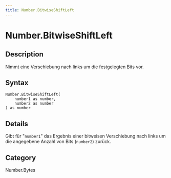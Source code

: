 ```yaml
---
title: Number.BitwiseShiftLeft
---
```


# Number.BitwiseShiftLeft


## Description

Nimmt eine Verschiebung nach links um die festgelegten Bits vor.


## Syntax

```powerquery
Number.BitwiseShiftLeft(
    number1 as number,
    number2 as number
) as number
```


## Details

Gibt für "<code>number1</code>" das Ergebnis einer bitweisen Verschiebung nach links um die angegebene Anzahl von Bits (<code>number2</code>) zurück.



## Category
Number.Bytes
